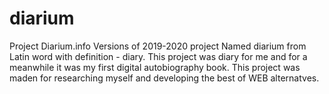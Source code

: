 # diarium
Project Diarium.info
Versions of 2019-2020 project
Named diarium from Latin word with definition - diary.
This project was diary for me and for a meanwhile it was my first digital autobiography book. 
This project was maden for researching myself and developing the best of WEB alternatves.